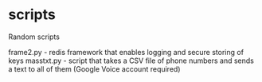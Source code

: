 scripts
=======

Random scripts

frame2.py    - redis framework that enables logging and secure storing of keys
masstxt.py   - script that takes a CSV file of phone numbers and sends a text to all of them (Google Voice account required)
